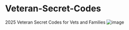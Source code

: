 # Veteran-Secret-Codes
2025 Veteran Secret Codes for Vets and Families
![image](https://github.com/user-attachments/assets/d460e2f0-8101-4f18-aa50-ee02907ec915)
